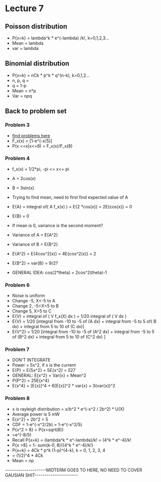 # Lecture 7

## Poisson distribution
* P{x=k} = lambda^k * e^(-lambda) /k!, k=0,1,2,3...
* Mean = lambda
* var = lambda

## Binomial distribution
* P{x=k} = nCk * p^k * q^(n-k), k=0,1,2...
* n, p, q = 
* q = 1-p
* Mean = n*p
* Var = n*p*q

## Back to problem set
### Problem 3
* [find problems here](https://learn.dcollege.net/bbcswebdav/pid-5527383-dt-content-rid-28852376_1/courses/34746.201635/new_examples_set_week4%281%29.pdf)
* F_x(x) = [1-e^(-x/5)]
* P(x <=x|x<=8) = F_x(x)/F_x(8)

### Problem 4
* f_x(x) = 1/2*pi, -pi <= x<= pi
* A = 2cos(x)
* B = 3sin(x)
* Trying to find mean, need to first find expected value of A
* E{A} = integral of( A f_x(x) ) = E{2 *cos(x)} = 2E{cos(x)} = 0
* E{B} = 0
* If mean is 0, variance is the second moment?
* Variance of A = E{A^2}
* Variance of B = E{B^2}
* E{A^2} = E{4cos^2(x)} = 4E{cos^2(x)} = 2
* E{B^2} = var{B} = 9/2?

* GENERAL IDEA: cos(2*theta) = 2cos^2(theta)-1

### Problem 6
* Noise is uniform
* Change -5, X<-5 to A
* Change 2, -5<X<5 to B
* Change 5, X>5 to C
* E{V} = integral of ( V f_x(X) dx ) = 1/20 integral of ( V dx )
* E{V} = 1/20 [integral from -10 to -5 of (A dx) + integral from -5 to 5 of( B dx) + integral from 5 to 10 of (C dx)]
* E{V^2} = 1/20 [integral from -10 to -5 of (A^2 dx) + integral from -5 to 5 of (B^2 dx) + integral from 5 to 10 of (C^2 dx) ]


### Problem 7
* DON'T INTEGRATE
* Power = 5x^2, if x is the current
* E{P} = E{5x^2} = 5*E{x^2} = 5*27
* GENERAL: E{x^2} = Var{x} + Mean^2
* P{P^2} = 25E{x^4}
* E{x^4} = [E{x}]^4 + 6[E{x}]^2 * var{x} + 3(var{x})^2

### Problem 8
* x is rayleigh distribution = x/b^2 * e^(-x^2 / 2b^2) * U(X)
* Average power is 5 mW
* E{x^2} = 2b^2 = 5
* CDF = 1-e^(-x^2/2b) = 1-e^(-x^2/5)
* P{x^2 > 8} = P{x>sqrt(8)}
* =e^(-8/5)
* Recall P{x=k} = (lambda^k * e^-lambda)/k! = (4^k * e^-4)/k!
* P{x >8} = 1- sum(k-0, 8){(4^k * e^-4)/k!}
* P{x=k} = 4Ck * p^k (1-p)^(4-k), k = 0, 1, 2, 3, 4
* = (1/2)^4 * 4Ck
* Mean = np

---------------------MIDTERM GOES TO HERE, NO NEED TO COVER GAUSIAN SHIT----------------------


